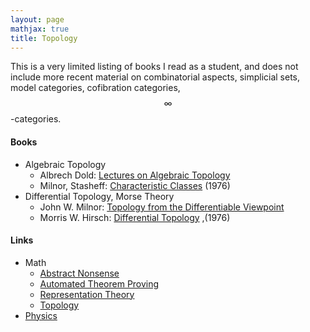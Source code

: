 ```yaml
---
layout: page
mathjax: true
title: Topology
---
```


This is a very limited listing of books I read as a student, and does not include more recent material on combinatorial aspects, simplicial sets, model categories, cofibration categories, $$\infty$$-categories.

#### Books
* Algebraic Topology
  * Albrech Dold: [Lectures on Algebraic Topology](https://www.amazon.com/Lectures-Algebraic-Topology-Classics-Mathematics/dp/3540586601)
  * Milnor, Stasheff: [Characteristic Classes](https://www.amazon.com/Characteristic-Classes-AM-76-John-Milnor/dp/0691081220/) (1976)
* Differential Topology, Morse Theory
  * John W. Milnor: [Topology from the Differentiable Viewpoint](https://www.amazon.com/Topology-Differentiable-Viewpoint-Willard-Milnor/dp/0691048339)
  * Morris W. Hirsch: [Differential Topology](https://www.amazon.com/Differential-Topology-Graduate-Texts-Mathematics/dp/0387901485) ,(1976)

#### Links
* Math
  * [Abstract Nonsense](math/abstract_nonsense.md)
  * [Automated Theorem Proving](math/automated_theorem_proving.md)
  * [Representation Theory](math/representation_theory.md)
  * [Topology](math/topology.md)
* [Physics](physics.md)


